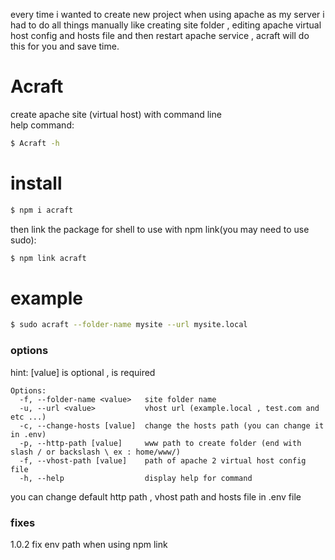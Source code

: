 every time i wanted to create new project when using apache as my server i had to do all things manually like creating site folder , editing apache virtual host config and hosts file and then restart apache service , acraft will do this for you and save time.
# Acraft
create apache site (virtual host) with command line    
help command:
```sh
$ Acraft -h
```

# install
```sh
$ npm i acraft
```
then link the package for shell to use with npm link(you may need to use sudo):
```sh
$ npm link acraft
```
# example

```sh
$ sudo acraft --folder-name mysite --url mysite.local
```

### options
hint: [value] is optional , <value> is required
```
Options:
  -f, --folder-name <value>   site folder name
  -u, --url <value>           vhost url (example.local , test.com and etc ...)
  -c, --change-hosts [value]  change the hosts path (you can change it in .env)
  -p, --http-path [value]     www path to create folder (end with slash / or backslash \ ex : home/www/)
  -f, --vhost-path [value]    path of apache 2 virtual host config file
  -h, --help                  display help for command
  ```
  you can change default http path , vhost path and hosts file in .env file

### fixes
1.0.2 fix env path when using npm link
